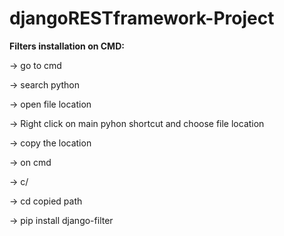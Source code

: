 # djangoRESTframework-Project


<b>Filters installation on CMD:</b>
<p>-> go to cmd</p>
<p>-> search python</p>
<p>-> open file location</p>
<p>-> Right click on main pyhon shortcut and choose file location</p>
<p>-> copy the location</p>
<p>-> on cmd</p>
<p>-> c/</p>
<p>-> cd copied path</p>
<p>-> pip install django-filter</p>
